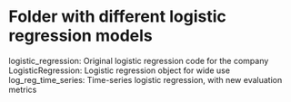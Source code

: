 # Folder with different logistic regression models

logistic_regression:  Original logistic regression code for the company <br>
LogisticRegression:  Logistic regression object for wide use <br>
log_reg_time_series:  Time-series logistic regression, with new evaluation metrics <br>

